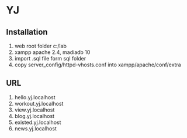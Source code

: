 # YJ

## Installation
1. web root folder c:/lab
2. xampp apache 2.4, madiadb 10
3. import .sql file form sql folder
4. copy server_config/httpd-vhosts.conf into xampp/apache/conf/extra

## URL
1. hello.yj.localhost
2. workout.yj.localhost
3. view.yj.localhost
4. blog.yj.localhost
5. existed.yj.localhost
6. news.yj.localhost